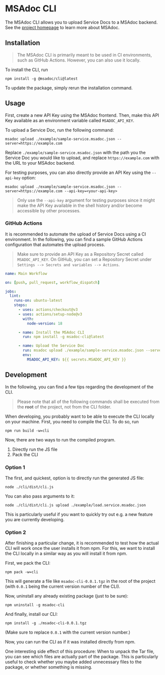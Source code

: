 # MSAdoc CLI

The MSAdoc CLI allows you to upload Service Docs to a MSAdoc backend. See the [project homepage](https://github.com/riehlegroup/msadoc) to learn more about MSAdoc.

## Installation

> The MSAdoc CLI is primarily meant to be used in CI environments, such as GitHub Actions. However, you can also use it locally.

To install the CLI, run

```
npm install -g @msadoc/cli@latest
```

To update the package, simply rerun the installation command.

## Usage

First, create a new API Key using the MSAdoc frontend. Then, make this API Key available as an environment variable called `MSADOC_API_KEY`.

To upload a Service Doc, run the following command:

```
msadoc upload ./example/sample-service.msadoc.json --server=https://example.com
```

Replace `./example/sample-service.msadoc.json` with the path you the Service Doc you would like to upload, and replace `https://example.com` with the URL to your MSAdoc backend.

For testing purposes, you can also directly provide an API Key using the `--api-key` option:

```
msadoc upload ./example/sample-service.msadoc.json --server=https://example.com --api-key=<your-api-key>
```

> Only use the `--api-key` argument for testing purposes since it might make the API Key available in the shell history and/or become accessible by other processes.

### GitHub Actions

It is recommended to automate the upload of Service Docs using a CI environment. In the following, you can find a sample GitHub Actions configuration that automates the upload process.

> Make sure to provide an API Key as a Repository Secret called `MSADOC_API_KEY`. On GitHub, you can set a Repository Secret under `Settings --> Secrets and variables --> Actions`.

```yml
name: Main Workflow

on: [push, pull_request, workflow_dispatch]

jobs:
  lint:
    runs-on: ubuntu-latest
    steps:
      - uses: actions/checkout@v3
      - uses: actions/setup-node@v3
        with:
          node-version: 18

      - name: Install the MSAdoc CLI
        run: npm install -g msadoc-cli@latest

      - name: Upload the Service Doc
        run: msadoc upload ./example/sample-service.msadoc.json --server=https://example.com
        env:
          MSADOC_API_KEY: ${{ secrets.MSADOC_API_KEY }}
```

## Development

In the following, you can find a few tips regarding the development of the CLI.

> Please note that all of the following commands shall be executed from the **root** of the project, not from the CLI folder.

When developing, you probably want to be able to execute the CLI locally on your machine. First, you need to compile the CLI. To do so, run

```
npm run build -w=cli
```

Now, there are two ways to run the compiled program.

1. Directly run the JS file
2. Pack the CLI

### Option 1

The first, and quickest, option is to directly run the generated JS file:

```
node ./cli/dist/cli.js
```

You can also pass arguments to it:

```
node ./cli/dist/cli.js upload ./example/load.service.msadoc.json
```

This is particularly useful if you want to quickly try out e.g. a new feature you are currently developing.

### Option 2

After finishing a particular change, it is recommended to test how the actual CLI will work once the user installs it from npm. For this, we want to install the CLI locally in a similar way as you will install it from npm.

First, we pack the CLI:

```
npm pack -w=cli
```

This will generate a file like `msadoc-cli-0.0.1.tgz` in the root of the project (with `0.0.1` being the current version number of the CLI).

Now, uninstall any already existing package (just to be sure):

```
npm uninstall -g msadoc-cli
```

And finally, install our CLI:

```
npm install -g ./msadoc-cli-0.0.1.tgz
```

(Make sure to replace `0.0.1` with the current version number.)

Now, you can run the CLI as if it was installed directly from npm.

One interesting side effect of this procedure: When to unpack the Tar file, you can see which files are actually part of the package. This is particularly useful to check whether you maybe added unnecessary files to the package, or whether something is missing.
